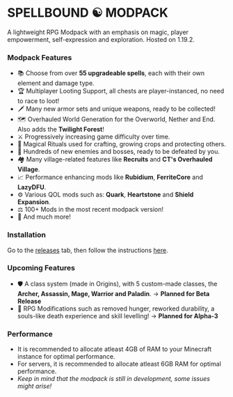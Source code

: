 # **SPELLBOUND ☯ MODPACK**
A lightweight RPG Modpack with an emphasis on magic, player empowerment, self-expression and exploration. Hosted on 1.19.2.

### Modpack Features
- 📚 Choose from over **55 upgradeable spells**, each with their own element and damage type.
- 🏆 Multiplayer Looting Support, all chests are player-instanced, no need to race to loot!
- 🗡️ Many new armor sets and unique weapons, ready to be collected!
- 🗺️ Overhauled World Generation for the Overworld, Nether and End. Also adds the **Twilight Forest**!
- ⚔️ Progressively increasing game difficulty over time.
- 💎 Magical Rituals used for crafting, growing crops and protecting others.
- 🏹 Hundreds of new enemies and bosses, ready to be defeated by you.
- 🏘️ Many village-related features like **Recruits** and **CT's Overhauled Village**.
- 📈 Performance enhancing mods like **Rubidium**, **FerriteCore** and **LazyDFU**.
- ⚙️ Various QOL mods such as: **Quark**, **Heartstone** and **Shield Expansion**.
- ⚖️ 100+ Mods in the most recent modpack version!
- 🚀 And much more!

### Installation
Go to the [releases](https://github.com/Karmabound/spellbound-modpack/releases) tab, then follow the instructions [here](https://pastebin.com/fih4xNxq).

### Upcoming Features
- 🛡️ A class system (made in Origins), with 5 custom-made classes, the **Archer, Assassin, Mage, Warrior and Paladin**. -> **Planned for Beta Release**
- 🗿 RPG Modifications such as removed hunger, reworked durability, a souls-like death experience and skill levelling! 
  -> **Planned for Alpha-3**

### Performance
- It is recommended to allocate atleast 4GB of RAM to your Minecraft instance for optimal performance.
- For servers, it is recommended to allocate atleast 6GB RAM for optimal performance.
- *Keep in mind that the modpack is still in development, some issues might arise!*
